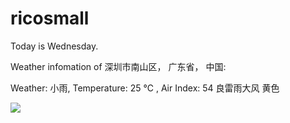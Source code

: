# ricosmall

Today is Wednesday.

Weather infomation of 深圳市南山区， 广东省， 中国: 

Weather: 小雨, Temperature: 25 ℃ , Air Index: 54 良雷雨大风 黄色

<img src="https://github-readme-stats.vercel.app/api?username=ricosmall&show_icons=true" />
